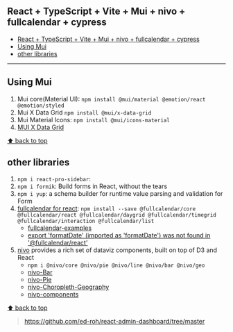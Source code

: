 ## React + TypeScript + Vite + Mui + nivo + fullcalendar + cypress

- [React + TypeScript + Vite + Mui + nivo + fullcalendar + cypress](#react--typescript--vite--mui--nivo--fullcalendar--cypress)
- [Using Mui](#using-mui)
- [other libraries](#other-libraries)

-------------------------------------------------------------------

## Using Mui 

1. Mui core(Material UI):  `npm install @mui/material @emotion/react @emotion/styled`
2. Mui X Data Grid `npm install @mui/x-data-grid`
3. Mui Material Icons: `npm install @mui/icons-material`
4. [MUI X Data Grid](https://mui.com/x/react-data-grid/)

[⬆ back to top](#top)

## other libraries

1. `npm i react-pro-sidebar`: 
2. `npm i formik`: Build forms in React, without the tears
3. `npm i yup`:  a schema builder for runtime value parsing and validation for Form
4. [fullcalendar for react](https://fullcalendar.io/docs/react): `npm install --save @fullcalendar/core @fullcalendar/react @fullcalendar/daygrid @fullcalendar/timegrid @fullcalendar/interaction @fullcalendar/list`
   - [fullcalendar-examples](https://github.com/fullcalendar/fullcalendar-examples/tree/main)
   - [export 'formatDate' (imported as 'formatDate') was not found in '@fullcalendar/react'](https://stackoverflow.com/questions/76069088/export-formatdate-imported-as-formatdate-was-not-found-in-fullcalendar-r)
5. [nivo](https://nivo.rocks/) provides a rich set of dataviz components, built on top of D3 and React
   - `npm i @nivo/core @nivo/pie @nivo/line @nivo/bar @nivo/geo`
   - [nivo-Bar](https://nivo.rocks/bar/)
   - [nivo-Pie](https://nivo.rocks/pie/)
   - [nivo-Choropleth-Geography](https://nivo.rocks/choropleth/)
   - [nivp-components](https://github.com/plouc/nivo/tree/master/website/src/data/components)

[⬆ back to top](#top)

> https://github.com/ed-roh/react-admin-dashboard/tree/master
